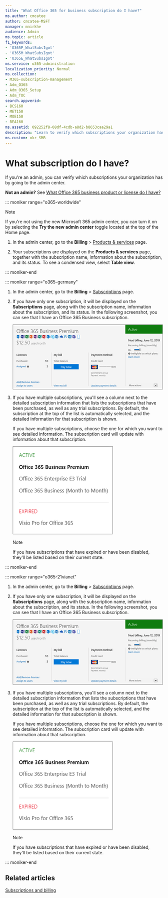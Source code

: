 ```yaml
---
title: "What Office 365 for business subscription do I have?"
ms.author: cmcatee
author: cmcatee-MSFT
manager: mnirkhe
audience: Admin
ms.topic: article
f1_keywords:
- 'O365P_WhatSubsIgot'
- 'O365M_WhatSubsIgot'
- 'O365E_WhatSubsIgot'
ms.service: o365-administration
localization_priority: Normal
ms.collection: 
- M365-subscription-management
- Adm_O365
- Adm_O365_Setup
- Adm_TOC
search.appverid:
- BCS160
- MET150
- MOE150
- BEA160
ms.assetid: 092252f8-08df-4cdb-a8d2-b8653caa29a1
description: "Learn to verify which subscriptions your organization has by going to the Subscriptions page."
ms.custom: okr_SMB
---
```


# What subscription do I have?

If you're an admin, you can verify which subscriptions your organization has by going to the admin center.
  
 **Not an admin?** See [What Office 365 business product or license do I have?](https://support.office.com/article/f8ab5e25-bf3f-4a47-b264-174b1ee925fd.aspx)

::: moniker range="o365-worldwide"

> [!NOTE]
> If you're not using the new Microsoft 365 admin center, you can turn it on by selecting the **Try the new admin center** toggle located at the top of the Home page.

1. In the admin center, go to the **Billing** \> <a href="https://go.microsoft.com/fwlink/p/?linkid=842054" target="_blank">Products & services</a> page.

2. Your subscriptions are displayed on the **Products & services** page, together with the subscription name, information about the subscription, and its status. To see a condensed view, select **Table view**.

::: moniker-end
  

::: moniker range="o365-germany"

1. In the admin center, go to the **Billing** \>  <a href="https://go.microsoft.com/fwlink/p/?linkid=847745" target="_blank">Subscriptions</a> page.

2. If you have only one subscription, it will be displayed on the **Subscriptions** page, along with the subscription name, information about the subscription, and its status. In the following screenshot, you can see that I have an Office 365 Business subscription.

    ![The Subscriptions page that shows which subscription you have as well as its status.](../media/4d51dfcc-e9f3-4414-964a-6ef182f49eba.png)
  
3. If you have multiple subscriptions, you'll see a column next to the detailed subscription information that lists the subscriptions that have been purchased, as well as any trial subscriptions. By default, the subscription at the top of the list is automatically selected, and the detailed information for that subscription is shown.

    If you have multiple subscriptions, choose the one for which you want to see detailed information. The subscription card will update with information about that subscription.

    ![The Subscriptions page of the admin center showing a list of multiple subscriptions grouped by their status.](../media/548ab8e9-bf9c-46d1-8c7c-ef5b631f3faa.png)
  
    > [!NOTE]
    > If you have subscriptions that have expired or have been disabled, they'll be listed based on their current state.

::: moniker-end

::: moniker range="o365-21vianet"


1. In the admin center, go to the **Billing** \>  <a href="https://go.microsoft.com/fwlink/p/?linkid=850626" target="_blank">Subscriptions</a> page.

2. If you have only one subscription, it will be displayed on the **Subscriptions** page, along with the subscription name, information about the subscription, and its status. In the following screenshot, you can see that I have an Office 365 Business subscription.

    ![The Subscriptions page that shows which subscription you have as well as its status.](../media/4d51dfcc-e9f3-4414-964a-6ef182f49eba.png)
  
3. If you have multiple subscriptions, you'll see a column next to the detailed subscription information that lists the subscriptions that have been purchased, as well as any trial subscriptions. By default, the subscription at the top of the list is automatically selected, and the detailed information for that subscription is shown.

    If you have multiple subscriptions, choose the one for which you want to see detailed information. The subscription card will update with information about that subscription.

    ![The Subscriptions page of the admin center showing a list of multiple subscriptions grouped by their status.](../media/548ab8e9-bf9c-46d1-8c7c-ef5b631f3faa.png)
  
    > [!NOTE]
    > If you have subscriptions that have expired or have been disabled, they'll be listed based on their current state.

::: moniker-end

## Related articles
  
[Subscriptions and billing](../subscriptions-and-billing/subscriptions-and-billing.md)